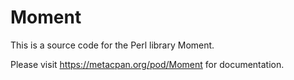 # Moment

This is a source code for the Perl library Moment.

Please visit https://metacpan.org/pod/Moment for documentation.
